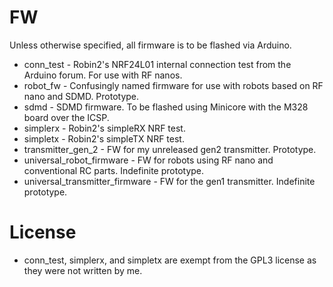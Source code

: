 # FW
Unless otherwise specified, all firmware is to be flashed via Arduino.

- conn_test - Robin2's NRF24L01 internal connection test from the Arduino forum. For use with RF nanos.
- robot_fw - Confusingly named firmware for use with robots based on RF nano and SDMD. Prototype.
- sdmd - SDMD firmware. To be flashed using Minicore with the M328 board over the ICSP.
- simplerx - Robin2's simpleRX NRF test.
- simpletx - Robin2's simpleTX NRF test.
- transmitter_gen_2 - FW for my unreleased gen2 transmitter. Prototype.
- universal_robot_firmware - FW for robots using RF nano and conventional RC parts. Indefinite prototype.
- universal_transmitter_firmware - FW for the gen1 transmitter. Indefinite prototype.

# License
- conn_test, simplerx, and simpletx are exempt from the GPL3 license as they were not written by me.
